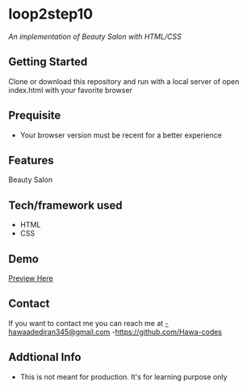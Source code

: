 # loop2step10
*An implementation of Beauty Salon with HTML/CSS*

## Getting Started
Clone or download this repository and run with a local server of open index.html with your favorite browser

## Prequisite
- Your browser version must be recent for a better experience

## Features
Beauty Salon

## Tech/framework used
- HTML
- CSS

## Demo
[Preview Here]()

## Contact
If you want to contact me you can reach me at
-hawaadediran345@gmail.com
-https://github.com/Hawa-codes

## Addtional Info
- This is not meant for production. It's for learning purpose only